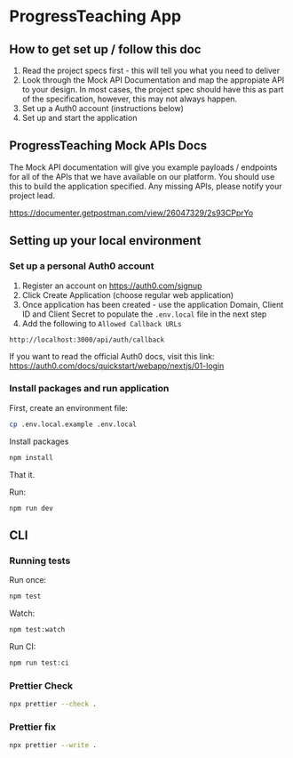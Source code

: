# ProgressTeaching App

## How to get set up / follow this doc

1. Read the project specs first - this will tell you what you need to deliver
2. Look through the Mock API Documentation and map the appropiate API to your design. In most cases, the project spec should have this as part of the specification, however, this may not always happen.
3. Set up a Auth0 account (instructions below)
4. Set up and start the application

## ProgressTeaching Mock APIs Docs

The Mock API documentation will give you example payloads / endpoints for all of the APIs that we have available on our platform.
You should use this to build the application specified. Any missing APIs, please notify your project lead.

https://documenter.getpostman.com/view/26047329/2s93CPprYo

## Setting up your local environment

### Set up a personal Auth0 account

1. Register an account on https://auth0.com/signup
2. Click Create Application (choose regular web application)
3. Once application has been created - use the application Domain, Client ID and Client Secret to populate the `.env.local` file in the next step
4. Add the following to `Allowed Callback URLs`

```
http://localhost:3000/api/auth/callback
```

If you want to read the official Auth0 docs, visit this link: https://auth0.com/docs/quickstart/webapp/nextjs/01-login

### Install packages and run application

First, create an environment file:

```bash
cp .env.local.example .env.local
```

Install packages

```bash
npm install
```

That it.

Run:

```
npm run dev
```

## CLI

### Running tests

Run once:

```bash
npm test
```

Watch:

```bash
npm test:watch
```

Run CI:

```bash
npm run test:ci
```

### Prettier Check

```bash
npx prettier --check .
```

### Prettier fix

```bash
npx prettier --write .
```
